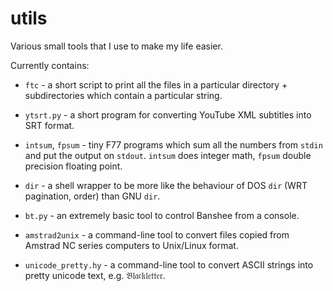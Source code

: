# utils
Various small tools that I use to make my life easier.

Currently contains:

 * `ftc` - a short script to print all the files in a particular directory + subdirectories which contain a particular string.

 * `ytsrt.py` - a short program for converting YouTube XML subtitles into SRT format.

 * `intsum`, `fpsum` - tiny F77 programs which sum all the numbers from `stdin` and put the output on `stdout`.  `intsum` does integer math, `fpsum` double precision floating point.

 * `dir` - a shell wrapper to be more like the behaviour of DOS `dir` (WRT pagination, order) than GNU `dir`.

 * `bt.py` - an extremely basic tool to control Banshee from a console.

 * `amstrad2unix` - a command-line tool to convert files copied from Amstrad NC series computers to Unix/Linux format.

 * `unicode_pretty.hy` - a command-line tool to convert ASCII strings into pretty unicode text, e.g. 𝔅𝔩𝔞𝔠𝔨𝔩𝔢𝔱𝔱𝔢𝔯.
